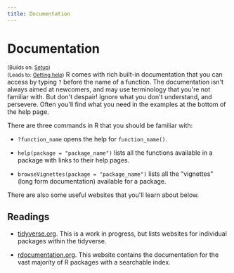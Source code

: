 ```yaml
---
title: Documentation
---
```


<!-- Generated automatically from documentation.yml. Do not edit by hand -->

# Documentation
<small>(Builds on: [Setup](setup.md))</small>  
<small>(Leads to: [Getting help](getting-help.md))</small>
R comes with rich built-in documentation that you can access by typing
`?` before the name of a function.  The documentation isn't always
aimed at newcomers, and may use terminology that you're not familiar with.
But don't despair! Ignore what you don't understand, and persevere.
Often you'll find what you need in the examples at the bottom of the help
page.

There are three commands in R that you should be familiar with:

* `?function_name` opens the help for `function_name()`.

* `help(package = "package_name")` lists all the functions available in
  a package with links to their help pages.

* `browseVignettes(package = "package_name")` lists all the "vignettes"
  (long form documentation) available for a package.

There are also some useful websites that you'll learn about below.

## Readings

  * [tidyverse.org](http://tidyverse.org).
    This is a work in progress, but lists websites for individual packages
    within the tidyverse.

  * [rdocumentation.org](https://www.rdocumentation.org).
    This website contains the documentation for the vast majority of R packages
    with a searchable index.



